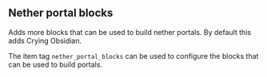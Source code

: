 ## Nether portal blocks

Adds more blocks that can be used to build nether portals. By default this adds Crying Obsidian.

The item tag `nether_portal_blocks` can be used to configure the blocks that can be used to build portals.